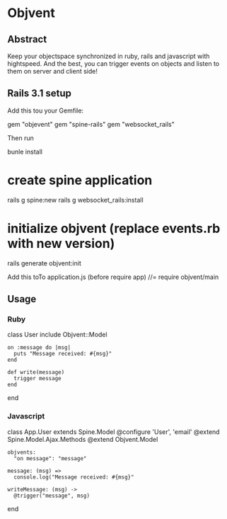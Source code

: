 # Objvent

## Abstract

Keep your objectspace synchronized in ruby, rails and javascript with hightspeed. And the best, you can trigger events on objects and listen to them on server and client side!

## Rails 3.1 setup

Add this tou your Gemfile:

  gem "objevent"
  gem "spine-rails"
  gem "websocket_rails"

Then run

  bunle install
  # create spine application
  rails g spine:new
  rails g websocket_rails:install
  # initialize objvent (replace events.rb with new version)
  rails generate objvent:init

Add this toTo application.js (before require app)
  //= require objvent/main

## Usage

### Ruby

  class User
    include Objvent::Model 

    on :message do |msg|
      puts "Message received: #{msg}"
    end

    def write(message)
      trigger message
    end

  end

### Javascript

  class App.User extends Spine.Model
    @configure 'User', 'email'
    @extend Spine.Model.Ajax.Methods
    @extend Objvent.Model
    
    objvents:
      "on message": "message"

    message: (msg) =>
      console.log("Message received: #{msg}"

    writeMessage: (msg) ->
      @trigger("message", msg)

  end


  